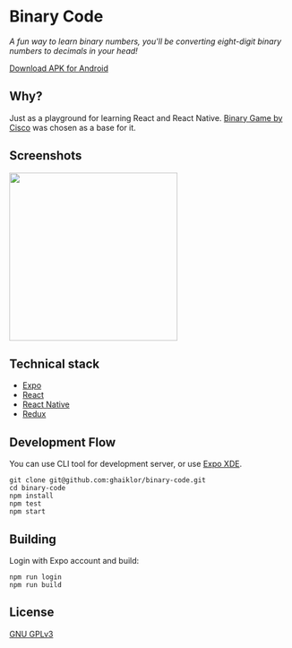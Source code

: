 # Binary Code

_A fun way to learn binary numbers, you'll be converting eight-digit binary numbers to decimals in your head!_

[Download APK for Android](https://exp-shell-app-assets.s3-us-west-1.amazonaws.com/android%2F%40ghaiklor%2Fbinary-code-f9f47336-534f-11e7-9c02-0a580a78053a-signed.apk)

## Why?

Just as a playground for learning React and React Native.
[Binary Game by Cisco](https://learningnetwork.cisco.com/docs/DOC-1803) was chosen as a base for it.

## Screenshots

<img src="https://user-images.githubusercontent.com/3625244/27252607-88229fa4-536b-11e7-9206-e50a5f40ea60.PNG" height="300"/>

## Technical stack

- [Expo](https://expo.io)
- [React](https://facebook.github.io/react/)
- [React Native](https://facebook.github.io/react-native/)
- [Redux](http://redux.js.org)

## Development Flow

You can use CLI tool for development server, or use [Expo XDE](https://expo.io).

```
git clone git@github.com:ghaiklor/binary-code.git
cd binary-code
npm install
npm test
npm start
```

## Building

Login with Expo account and build:

```
npm run login
npm run build
```

## License

[GNU GPLv3](./LICENSE)
